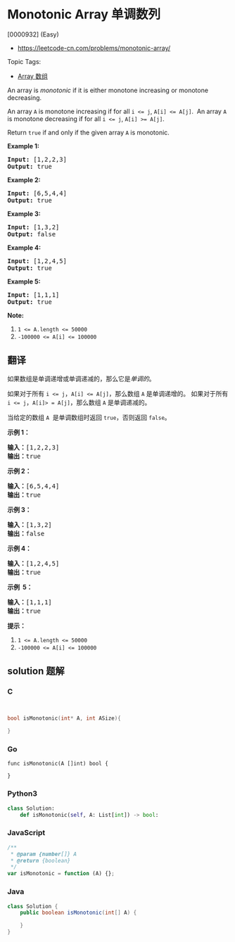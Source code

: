 # Monotonic Array 单调数列

[0000932] (Easy)

- https://leetcode-cn.com/problems/monotonic-array/

Topic Tags:

- [Array 数组](https://leetcode-cn.com/tag/array/)

An array is _monotonic_ if it is either monotone increasing or monotone decreasing.

An array `A` is monotone increasing if for all `i <= j`, `A[i] <= A[j]`.  An array `A` is monotone decreasing if for all `i <= j`, `A[i] >= A[j]`.

Return `true` if and only if the given array `A` is monotonic.

**Example 1:**

<pre><strong>Input: </strong><span id="example-input-1-1">[1,2,2,3]</span>
<strong>Output: </strong><span id="example-output-1">true</span>
</pre>

**Example 2:**

<pre><strong>Input: </strong><span id="example-input-2-1">[6,5,4,4]</span>
<strong>Output: </strong><span id="example-output-2">true</span>
</pre>

**Example 3:**

<pre><strong>Input: </strong><span id="example-input-3-1">[1,3,2]</span>
<strong>Output: </strong><span id="example-output-3">false</span>
</pre>

**Example 4:**

<pre><strong>Input: </strong><span id="example-input-4-1">[1,2,4,5]</span>
<strong>Output: </strong><span id="example-output-4">true</span>
</pre>

**Example 5:**

<pre><strong>Input: </strong><span id="example-input-5-1">[1,1,1]</span>
<strong>Output: </strong><span id="example-output-5">true</span>
</pre>

**Note:**

1.  `1 <= A.length <= 50000`
2.  `-100000 <= A[i] <= 100000`

## 翻译

如果数组是单调递增或单调递减的，那么它是*单调的*。

如果对于所有 `i <= j`，`A[i] <= A[j]`，那么数组 `A` 是单调递增的。 如果对于所有 `i <= j`，`A[i]> = A[j]`，那么数组 `A` 是单调递减的。

当给定的数组 `A`  是单调数组时返回 `true`，否则返回 `false`。

**示例 1：**

<pre><strong>输入：</strong>[1,2,2,3]
<strong>输出：</strong>true
</pre>

**示例 2：**

<pre><strong>输入：</strong>[6,5,4,4]
<strong>输出：</strong>true
</pre>

**示例 3：**

<pre><strong>输入：</strong>[1,3,2]
<strong>输出：</strong>false
</pre>

**示例 4：**

<pre><strong>输入：</strong>[1,2,4,5]
<strong>输出：</strong>true
</pre>

**示例  5：**

<pre><strong>输入：</strong>[1,1,1]
<strong>输出：</strong>true
</pre>

**提示：**

1.  `1 <= A.length <= 50000`
2.  `-100000 <= A[i] <= 100000`

## solution 题解

### C

```c


bool isMonotonic(int* A, int ASize){

}


```

### Go

```golang
func isMonotonic(A []int) bool {

}
```

### Python3

```python
class Solution:
    def isMonotonic(self, A: List[int]) -> bool:

```

### JavaScript

```javascript
/**
 * @param {number[]} A
 * @return {boolean}
 */
var isMonotonic = function (A) {};
```

### Java

```java
class Solution {
    public boolean isMonotonic(int[] A) {

    }
}
```

